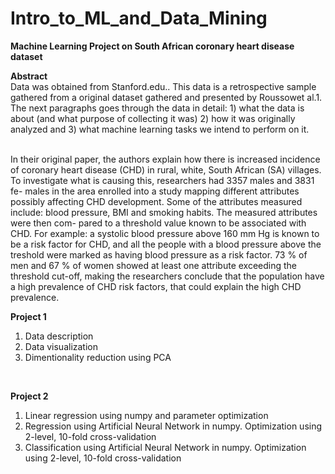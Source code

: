 # Intro_to_ML_and_Data_Mining <br>

**Machine Learning Project on South African coronary heart disease dataset** <br>

**Abstract** <br>
Data was obtained from Stanford.edu.. This data is a retrospective sample
gathered from a original dataset gathered and presented by Roussowet al.1.
The next paragraphs goes through the data in detail: 1) what the data
is about (and what purpose of collecting it was) 2) how it was originally
analyzed and 3) what machine learning tasks we intend to perform on it. <br> <br>

In their original paper, the authors explain how there is increased incidence
of coronary heart disease (CHD) in rural, white, South African (SA) villages.
To investigate what is causing this, researchers had 3357 males and 3831 fe-
males in the area enrolled into a study mapping different attributes possibly
affecting CHD development. Some of the attributes measured include: blood
pressure, BMI and smoking habits. The measured attributes were then com-
pared to a threshold value known to be associated with CHD. For example:
a systolic blood pressure above 160 mm Hg is known to be a risk factor
for CHD, and all the people with a blood pressure above the treshold were
marked as having blood pressure as a risk factor. 73 % of men and 67 % of
women showed at least one attribute exceeding the threshold cut-off, making
the researchers conclude that the population have a high prevalence of CHD
risk factors, that could explain the high CHD prevalence. <br>

**Project 1** <br>
1. Data description <br>
2. Data visualization <br>
3. Dimentionality reduction using PCA <br>
<br>

**Project 2** <br>
1. Linear regression using numpy and parameter optimization <br>
2. Regression using Artificial Neural Network in numpy. Optimization using 2-level, 10-fold cross-validation <br>
3. Classification using Artificial Neural Network in numpy. Optimization using 2-level, 10-fold cross-validation <br>

